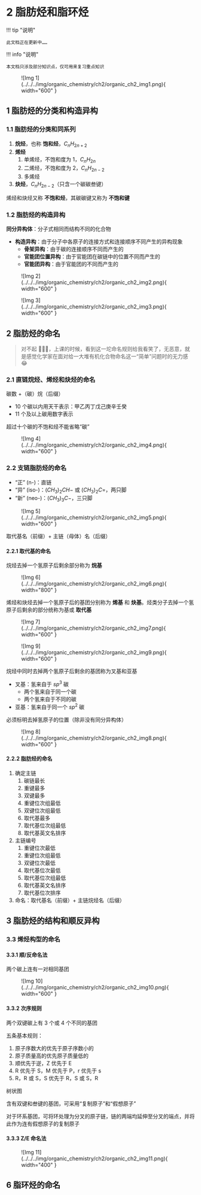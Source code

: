# 2 脂肪烃和脂环烃

!!! tip "说明"

    此文档正在更新中……

!!! info "说明"

    本文档只涉及部分知识点，仅可用来复习重点知识

<figure markdown="span">
  ![Img 1](../../../img/organic_chemistry/ch2/organic_ch2_img1.png){ width="600" }
</figure>

## 1 脂肪烃的分类和构造异构

### 1.1 脂肪烃的分类和同系列

1. **烷烃**，也称 **饱和烃**，$C_nH_{2n+2}$
2. **烯烃**
      1. 单烯烃，不饱和度为 1，$C_nH_{2n}$
      2. 二烯烃，不饱和度为 2，$C_nH_{2n-2}$
      3. 多烯烃
3. **炔烃**，$C_nH_{2n-2}$（只含一个碳碳叁键）

烯烃和炔烃又称 **不饱和烃**，其碳碳键又称为 **不饱和键**

### 1.2 脂肪烃的构造异构

**同分异构体**：分子式相同而结构不同的化合物

- **构造异构**：由于分子中各原子的连接方式和连接顺序不同产生的异构现象
    - **骨架异构**：由于碳的连接顺序不同而产生的
    - **官能团位置异构**：由于官能团在碳链中的位置不同而产生的
    - **官能团异构**：由于官能团的不同而产生的

<figure markdown="span">
  ![Img 2](../../../img/organic_chemistry/ch2/organic_ch2_img2.png){ width="600" }
</figure>

<figure markdown="span">
  ![Img 3](../../../img/organic_chemistry/ch2/organic_ch2_img3.png){ width="600" }
</figure>

## 2 脂肪烃的命名

> 对不起 🙇🏻‍♂️，上课的时候，看到这一坨命名规则给我看笑了，无恶意，就是感觉化学家在面对给一大堆有机化合物命名这一“简单”问题时的无力感 😂

### 2.1 直链烷烃、烯烃和炔烃的命名

碳数 +（碳）烷（后缀）

- 10 个碳以内用天干表示：甲乙丙丁戊己庚辛壬癸
- 11 个及以上碳用数字表示

超过十个碳的不饱和烃不能省略“碳”

<figure markdown="span">
  ![Img 4](../../../img/organic_chemistry/ch2/organic_ch2_img4.png){ width="600" }
</figure>

### 2.2 支链脂肪烃的命名

- “正” (n-)：直链
- “异” (iso-)：$(CH_3)_2CH -$ 或 $(CH_3)_2C =$，两只脚
- “新” (neo-)：$(CH_3)_3C -$，三只脚

<figure markdown="span">
  ![Img 5](../../../img/organic_chemistry/ch2/organic_ch2_img5.png){ width="600" }
</figure>

取代基名（前缀）+ 主链（母体）名（后缀）

#### 2.2.1 取代基的命名

烷烃去掉一个氢原子后剩余部分称为 **烷基**

<figure markdown="span">
  ![Img 6](../../../img/organic_chemistry/ch2/organic_ch2_img6.png){ width="800" }
</figure>

烯烃和炔烃去掉一个氢原子后的基团分别称为 **烯基** 和 **炔基**。烃类分子去掉一个氢原子后剩余的部分统称为基或 **取代基**

<figure markdown="span">
  ![Img 7](../../../img/organic_chemistry/ch2/organic_ch2_img7.png){ width="600" }
</figure>

<figure markdown="span">
  ![Img 9](../../../img/organic_chemistry/ch2/organic_ch2_img9.png){ width="600" }
</figure>

烷烃中同时去掉两个氢原子后剩余的基团称为叉基和亚基

- 叉基：氢来自于 $sp^3$ 碳
    - 两个氢来自于同一个碳
    - 两个氢来自于不同的碳
- 亚基：氢来自于同一个 $sp^2$ 碳

必须标明去掉氢原子的位置（除非没有同分异构体）

<figure markdown="span">
  ![Img 8](../../../img/organic_chemistry/ch2/organic_ch2_img8.png){ width="600" }
</figure>

#### 2.2.2 脂肪烃的命名

1. 确定主链
      1. 碳链最长
      2. 重键最多
      3. 双键最多
      4. 重键位次组最低
      5. 双键位次组最低
      6. 取代基最多
      7. 取代基位次组最低
      8. 取代基英文名排序
2. 主链编号
      1. 重键位次最低
      2. 重键位次组最低
      3. 双键位次最低
      4. 取代基位次最低
      5. 取代基位次组最低
      6. 取代基英文名排序
      7. 取代基位次排序
3. 命名：取代基名（前缀）+ 主链烷烃名（后缀）

## 3 脂肪烃的结构和顺反异构

### 3.3 烯烃构型的命名

#### 3.3.1 顺/反命名法

两个碳上连有一对相同基团

<figure markdown="span">
  ![Img 10](../../../img/organic_chemistry/ch2/organic_ch2_img10.png){ width="600" }
</figure>

#### 3.3.2 次序规则

两个双键碳上有 3 个或 4 个不同的基团

五条基本规则：

1. 原子序数大的优先于原子序数小的
2. 原子质量高的优先原子质量低的
3. 顺优先于逆，Z 优先于 E
4. R 优先于 S，M 优先于 P，r 优先于 s
5. R，R 或 S，S 优先于 R，S 或 S，R

树状图

含有双键和叁键的基团，可采用“复制原子”和“假想原子”

对于环系基团，可将环处理为分叉的原子链，链的两端均延伸至分叉的端点，并将此作为连有假想原子的复制原子

#### 3.3.3 Z/E 命名法

<figure markdown="span">
  ![Img 11](../../../img/organic_chemistry/ch2/organic_ch2_img11.png){ width="400" }
</figure>

## 6 脂环烃的命名

